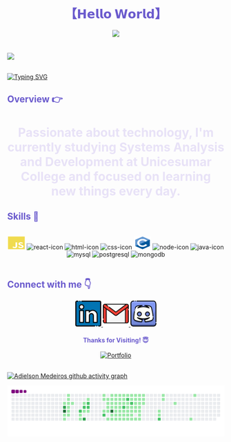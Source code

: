 <h1 align="center" style="color: #6A5ACD;">
【𝗛𝗲𝗹𝗹𝗼 𝗪𝗼𝗿𝗹𝗱】
</h1>

<div align="center">
  <img width="300px" src="https://github-readme-stats.vercel.app/api/top-langs/?username=AdielsonMedeiros&layout=compact&langs_count=16&theme=dark"/>
</div>
<br/><br/>

<img src="https://user-images.githubusercontent.com/52347812/137624699-ce6bb7ee-eb84-46f1-ac69-c4b78b22db90.png" style="display: block; margin: 0 auto;">
<br>

[![Typing SVG](https://readme-typing-svg.herokuapp.com/?color=%236A5ACD&size=45&center=true&vCenter=true&width=1000&lines=HELLO%2C+My+name+is+Adielson%3BI%27m+a+Front-end+Developer%3BWelcome%21+%3A%29&font=Monaco)](https://git.io/typing-svg)

<div>
    <h2  style="color: #6A5ACD;">Overview 👉</h2>
    <h1 align="center" style="color: #e8e2f7">Passionate about technology, I'm currently studying Systems Analysis and Development at Unicesumar College and focused on learning new things every day. </h1>
    <h2 style="color: #6A5ACD;">Skills 🚀</h2>
    <div align="center">
    <br/><img  height="30" width="40" alt="js-icon"  src="https://raw.githubusercontent.com/devicons/devicon/master/icons/javascript/javascript-plain.svg">
    <img  height="30" width="40" alt="react-icon" src="https://cdn.jsdelivr.net/gh/devicons/devicon/icons/react/react-original-wordmark.svg">
    <img  height="30" width="40" alt="html-icon" src="https://cdn.jsdelivr.net/gh/devicons/devicon/icons/html5/html5-plain-wordmark.svg" />
    <img  height="30" width="40" alt="css-icon" src="https://cdn.jsdelivr.net/gh/devicons/devicon/icons/css3/css3-plain-wordmark.svg">
    <img  height="30" width="40" alt="c-icon" src="https://raw.githubusercontent.com/devicons/devicon/master/icons/c/c-original.svg">
    <img  height="30" width="40" alt="node-icon" src="https://cdn.jsdelivr.net/gh/devicons/devicon/icons/nodejs/nodejs-plain.svg" />
    <img  height="30" width="40" alt="java-icon" src="https://cdn.jsdelivr.net/gh/devicons/devicon/icons/java/java-original-wordmark.svg" />
    <br/><img   alt="mysql" src="https://img.shields.io/badge/MySQL-005C84?style=for-the-badge&logo=mysql&logoColor=white"/>
    <img   alt="postgresql" src="https://img.shields.io/badge/PostgreSQL-316192?style=for-the-badge&logo=postgresql&logoColor=white"/>
    <img   alt="mongodb" src="https://img.shields.io/badge/MongoDB-4EA94B?style=for-the-badge&logo=mongodb&logoColor=white" />
    </div>
    <div>
       <br/><h2 style="color: #6A5ACD;">Connect with me 👇</h2>
       <div align="center">
        <p align="center">
        <a href="https://www.linkedin.com/in/adielson-medeiros-671a68219/">
          <img src="./img/linkedin.png" alt="LinkedIn" width="60" height="60">
        </a>
        <a href="mailto:medeirosadielson@gmail.com">
          <img src="./img/email.png" alt="Gmail" width="60" height="60">
        </a>
        <a href="https://discordapp.com/users/692184560620011562">
          <img src="./img/discord.png" alt="Discord" width="60" height="60">
        </a>
        </p>
    </div>
    <h4 align="center" style="color: #6A5ACD;">Thanks for Visiting! 😇</h4>
    <div align="center">
      <a  href="https://sitedesuporte.netlify.app" target="_blank"><img src="https://img.shields.io/badge/Portfolio-black?style=for-the-badge" target="_blank" alt="Portfolio"></a>
    </div>

<br>

[![Adielson Medeiros github activity graph](https://github-readme-activity-graph.vercel.app/graph?username=AdielsonMedeiros&bg_color=000&color=6A5ACD&line=32CD32&point=fff&area=true&hide_border=true)](https://github.com/AdielsonMedeiros)
    </div>
   </div>
  </div>
  

  ![snake gif](https://github.com/AdielsonMedeiros/AdielsonMedeiros/blob/output/github-contribution-grid-snake.gif)
  
  

